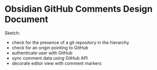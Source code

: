 # Obsidian GitHub Comments Design Document

Sketch:
- check for the presence of a git repository in the hierarchy
- check for an origin pointing to GitHub
- authenticate user with GitHub
- sync comment data using GitHub API
- decorate editor view with comment markers
